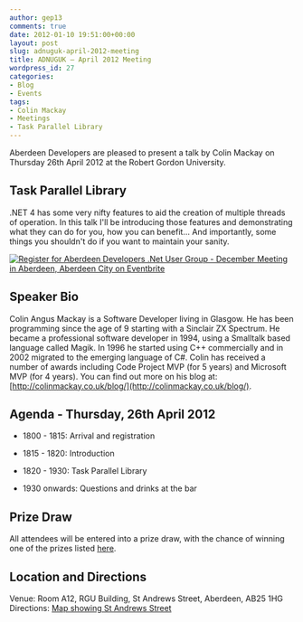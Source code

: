 ```yaml
---
author: gep13
comments: true
date: 2012-01-10 19:51:00+00:00
layout: post
slug: adnuguk-april-2012-meeting
title: ADNUGUK – April 2012 Meeting
wordpress_id: 27
categories:
- Blog
- Events
tags:
- Colin Mackay
- Meetings
- Task Parallel Library
---
```


Aberdeen Developers are pleased to present a talk by Colin Mackay on Thursday 26th April 2012 at the Robert Gordon University.

 

## Task Parallel Library

 

.NET 4 has some very nifty features to aid the creation of multiple threads of operation. In this talk I'll be introducing those features and demonstrating what they can do for you, how you can benefit... And importantly, some things you shouldn't do if you want to maintain your sanity.

   

[![Register for Aberdeen Developers .Net User Group - December Meeting in Aberdeen, Aberdeen City  on Eventbrite](http://www.eventbrite.com/registerbutton?eid=2581657808)](http://adnuguk-apr2012.eventbrite.co.uk/)

 

## Speaker Bio

 

Colin Angus Mackay is a Software Developer living in Glasgow. He has been programming since the age of 9 starting with a Sinclair ZX Spectrum. He became a professional software developer in 1994, using a Smalltalk based language called Magik. In 1996 he started using C++ commercially and in 2002 migrated to the emerging language of C#. Colin has received a number of awards including Code Project MVP (for 5 years) and Microsoft MVP (for 4 years). You can find out more on his blog at: [http://colinmackay.co.uk/blog/](http://colinmackay.co.uk/blog/).

 

## Agenda - Thursday, 26th April 2012

 

  
  * 1800 - 1815: Arrival and registration
   
  * 1815 - 1820: Introduction
   
  * 1820 - 1930: Task Parallel Library 
   
  * 1930 onwards: Questions and drinks at the bar 
 

## Prize Draw

 

All attendees will be entered into a prize draw, with the chance of winning one of the prizes listed [here](http://www.gep13.co.uk/blog/?p=107).

 

## Location and Directions

 

Venue: Room A12, RGU Building, St Andrews Street, Aberdeen, AB25 1HG Directions: [Map showing St Andrews Street](http://www.bing.com/maps/?v=2&cp=57.149542434132776~-2.102723645985436&lvl=17&dir=0&sty=c&eo=1&form=LMLTCC)
